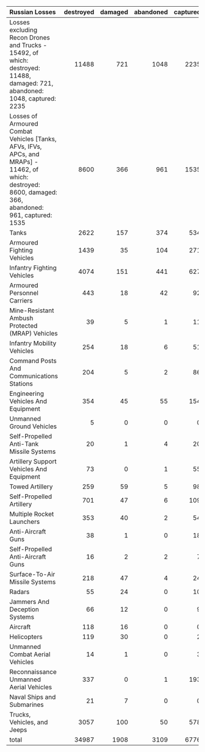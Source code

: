 | Russian Losses                                                                                                                                           |   destroyed |   damaged |   abandoned |   captured |   total |
|:---------------------------------------------------------------------------------------------------------------------------------------------------------|------------:|----------:|------------:|-----------:|--------:|
| Losses excluding Recon Drones and Trucks - 15492, of which: destroyed: 11488, damaged: 721, abandoned: 1048, captured: 2235                              |       11488 |       721 |        1048 |       2235 |   15492 |
| Losses of Armoured Combat Vehicles [Tanks, AFVs, IFVs, APCs, and MRAPs] - 11462, of which: destroyed: 8600, damaged: 366, abandoned: 961, captured: 1535 |        8600 |       366 |         961 |       1535 |   11462 |
| Tanks                                                                                                                                                    |        2622 |       157 |         374 |        534 |    3687 |
| Armoured Fighting Vehicles                                                                                                                               |        1439 |        35 |         104 |        271 |    1849 |
| Infantry Fighting Vehicles                                                                                                                               |        4074 |       151 |         441 |        627 |    5293 |
| Armoured Personnel Carriers                                                                                                                              |         443 |        18 |          42 |         92 |     595 |
| Mine-Resistant Ambush Protected  (MRAP) Vehicles                                                                                                         |          39 |         5 |           1 |         11 |      56 |
| Infantry Mobility Vehicles                                                                                                                               |         254 |        18 |           6 |         51 |     329 |
| Command Posts And Communications Stations                                                                                                                |         204 |         5 |           2 |         86 |     297 |
| Engineering Vehicles And Equipment                                                                                                                       |         354 |        45 |          55 |        154 |     608 |
| Unmanned Ground Vehicles                                                                                                                                 |           5 |         0 |           0 |          0 |       5 |
| Self-Propelled Anti-Tank Missile Systems                                                                                                                 |          20 |         1 |           4 |         20 |      45 |
| Artillery Support Vehicles And Equipment                                                                                                                 |          73 |         0 |           1 |         55 |     129 |
| Towed Artillery                                                                                                                                          |         259 |        59 |           5 |         98 |     421 |
| Self-Propelled Artillery                                                                                                                                 |         701 |        47 |           6 |        109 |     863 |
| Multiple Rocket Launchers                                                                                                                                |         353 |        40 |           2 |         54 |     449 |
| Anti-Aircraft Guns                                                                                                                                       |          38 |         1 |           0 |         18 |      57 |
| Self-Propelled Anti-Aircraft Guns                                                                                                                        |          16 |         2 |           2 |          7 |      27 |
| Surface-To-Air Missile Systems                                                                                                                           |         218 |        47 |           4 |         24 |     293 |
| Radars                                                                                                                                                   |          55 |        24 |           0 |         10 |      89 |
| Jammers And Deception Systems                                                                                                                            |          66 |        12 |           0 |          9 |      87 |
| Aircraft                                                                                                                                                 |         118 |        16 |           0 |          0 |     134 |
| Helicopters                                                                                                                                              |         119 |        30 |           0 |          2 |     151 |
| Unmanned Combat Aerial Vehicles                                                                                                                          |          14 |         1 |           0 |          3 |      18 |
| Reconnaissance Unmanned Aerial Vehicles                                                                                                                  |         337 |         0 |           1 |        193 |     531 |
| Naval Ships and Submarines                                                                                                                               |          21 |         7 |           0 |          0 |      28 |
| Trucks, Vehicles, and Jeeps                                                                                                                              |        3057 |       100 |          50 |        578 |    3785 |
| total                                                                                                                                                    |       34987 |      1908 |        3109 |       6776 |   46780 |